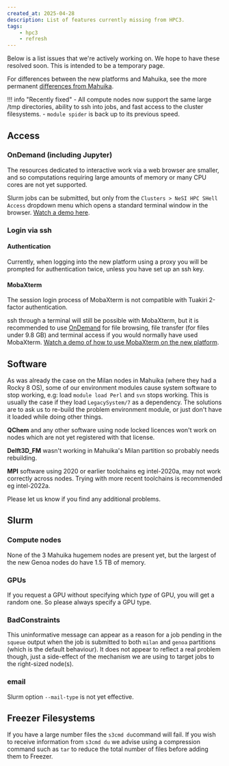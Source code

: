 ```yaml
---
created_at: 2025-04-28
description: List of features currently missing from HPC3.
tags: 
    - hpc3
    - refresh
---
```


Below is a list issues that we're actively working on. We hope to have these resolved soon. This is intended to be a temporary page.

For differences between the new platforms and Mahuika, see the more permanent [differences from Mahuika](../../General/FAQs/Mahuika_HPC3_Differences.md).


!!! info "Recently fixed"
     - All compute nodes now support the same large /tmp directories, ability to ssh into jobs, and fast access to the cluster filesystems.
     - `module spider` is back up to its previous speed.

## Access

### OnDemand (including Jupyter)
The resources dedicated to interactive work via a web browser are smaller, and so computations requiring large amounts of memory or many CPU cores are not yet supported. 

Slurm jobs can be submitted, but only from the `Clusters > NeSI HPC SHell Access` dropdown menu which opens a standard terminal window in the browser. [Watch a demo here](https://youtu.be/bkq6tpRrAwc?si=kS2KBifnCf4d6tWz).

### Login via ssh

#### Authentication
Currently, when logging into the new platform using a proxy you will be prompted for authentication twice, unless you have set up an ssh key.

#### MobaXterm
The session login process of MobaXterm is not compatible with Tuakiri 2-factor authentication.

ssh through a terminal will still be possible with MobaXterm, but it is recommended to use [OnDemand](https://ondemand.nesi.org.nz/) for file browsing, file transfer (for files under 9.8 GB) and terminal access if you would normally have used MobaXterm. [Watch a demo of how to use MobaXterm on the new platform](https://youtu.be/EDBx24Aeel4?si=9uSHdajDG3qBuhUH).

## Software
As was already the case on the Milan nodes in Mahuika (where they had a Rocky 8 OS), some of our environment modules cause system software to stop working, e.g: load `module load Perl` and `svn` stops working. This is usually the case if they load `LegacySystem/7` as a dependency. The solutions are to ask us to re-build the problem environment module, or just don't have it loaded while doing other things.

**QChem** and any other software using node locked licences won't work on nodes which are not yet registered with that license.

**Delft3D_FM** wasn't working in Mahuika's Milan partition so probably needs rebuilding.

**MPI** software using 2020 or earlier toolchains eg intel-2020a, may not work correctly across nodes. Trying with more recent toolchains is recommended eg intel-2022a. 

Please let us know if you find any additional problems.

## Slurm

### Compute nodes
None of the 3 Mahuika hugemem nodes are present yet, but the largest of the new Genoa nodes do have 1.5 TB of memory.

### GPUs
If you request a GPU without specifying which *type* of GPU, you will get a random one. So please always specify a GPU type. 

### BadConstraints
This uninformative message can appear as a reason for a job pending in the `squeue` output when the job is submitted to both `milan` and `genoa` partitions (which is the default behaviour). It does not appear to reflect a real problem though, just a side-effect of the mechanism we are using to target jobs to the right-sized node(s). 

### email
Slurm option `--mail-type` is not yet effective.

## Freezer Filesystems
If you have a large number files the `s3cmd du`command will fail. If you wish to receive information from `s3cmd du` we advise using a compression command such as `tar` to reduce the total number of files before adding them to Freezer.
